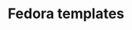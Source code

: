 ---
lang: en
layout: doc
permalink: /doc/templates/fedora/
redirect_to: https://doc.qubes-os.org/en/latest/user/templates/fedora/fedora.html
ref: 136
title: Fedora templates
---